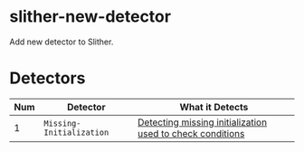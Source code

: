 # slither-new-detector
Add new detector to Slither.

# Detectors

Num | Detector | What it Detects | 
--- | --- | --- 
1 | `Missing-Initialization` | [Detecting missing initialization used to check conditions](https://github.com/scv-bob11/slither-new-detector/tree/main/missing-initialization)
